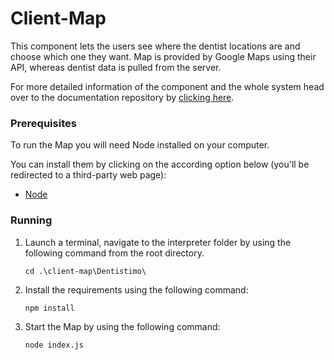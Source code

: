 # Client-Map

This component lets the users see where the dentist locations are and choose which one they want. Map is provided by Google Maps using their API, whereas dentist data is pulled from the server.

For more detailed information of the component and the whole system head over to the documentation repository by [clicking here](https://git.chalmers.se/courses/dit355/test-teams-formation/team-2/documentation).

### Prerequisites 
To run the Map you will need Node installed on your computer.

You can install them by clicking on the according option below (you'll be redirected to a third-party web page):
- [Node](https://nodejs.org/en/download/)

### Running

1. Launch a terminal, navigate to the interpreter folder by using the following command from the root directory. 

    `cd .\client-map\Dentistimo\`

2. Install the requirements using the following command: 

    `npm install`

3. Start the Map by using the following command: 

    `node index.js`
